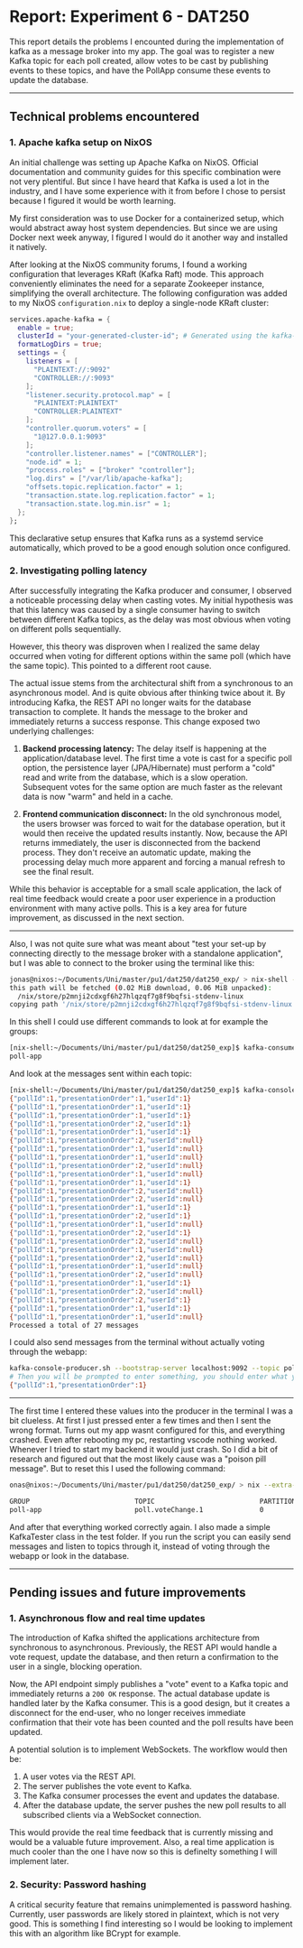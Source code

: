 # Report: Experiment 6 - DAT250

This report details the problems I encounted during the implementation of kafka as a message broker into my app. The goal was to register a new Kafka topic for each poll created, allow votes to be cast by publishing events to these topics, and have the PollApp consume these events to update the database.

---

## Technical problems encountered

### 1. Apache kafka setup on NixOS

An initial challenge was setting up Apache Kafka on NixOS. Official documentation and community guides for this specific combination were not very plentiful. But since I have heard that Kafka is used a lot in the industry, and I have some experience with it from before I chose to persist because I figured it would be worth learning.

My first consideration was to use Docker for a containerized setup, which would abstract away host system dependencies. But since we are using Docker next week anyway, I figured I would do it another way and installed it natively.

After looking at the NixOS community forums, I found a working configuration that leverages KRaft (Kafka Raft) mode. This approach conveniently eliminates the need for a separate Zookeeper instance, simplifying the overall architecture. The following configuration was added to my NixOS `configuration.nix` to deploy a single-node KRaft cluster:

```nix
services.apache-kafka = {
  enable = true;
  clusterId = "your-generated-cluster-id"; # Generated using the kafka-storage.sh tool
  formatLogDirs = true;
  settings = {
    listeners = [
      "PLAINTEXT://:9092"
      "CONTROLLER://:9093"
    ];
    "listener.security.protocol.map" = [
      "PLAINTEXT:PLAINTEXT"
      "CONTROLLER:PLAINTEXT"
    ];
    "controller.quorum.voters" = [
      "1@127.0.0.1:9093"
    ];
    "controller.listener.names" = ["CONTROLLER"];
    "node.id" = 1;
    "process.roles" = ["broker" "controller"];
    "log.dirs" = ["/var/lib/apache-kafka"];
    "offsets.topic.replication.factor" = 1;
    "transaction.state.log.replication.factor" = 1;
    "transaction.state.log.min.isr" = 1;
  };
};
```
This declarative setup ensures that Kafka runs as a systemd service automatically, which proved to be a good enough solution once configured.

### 2. Investigating polling latency

After successfully integrating the Kafka producer and consumer, I observed a noticeable processing delay when casting votes. My initial hypothesis was that this latency was caused by a single consumer having to switch between different Kafka topics, as the delay was most obvious when voting on different polls sequentially.

However, this theory was disproven when I realized the same delay occurred when voting for different options within the same poll (which have the same topic). This pointed to a different root cause.

The actual issue stems from the architectural shift from a synchronous to an asynchronous model. And is quite obvious after thinking twice about it. By introducing Kafka, the REST API no longer waits for the database transaction to complete. It hands the message to the broker and immediately returns a success response. This change exposed two underlying challenges:

1.  **Backend processing latency:** The delay itself is happening at the application/database level. The first time a vote is cast for a specific poll option, the persistence layer (JPA/Hibernate) must perform a "cold" read and write from the database, which is a slow operation. Subsequent votes for the same option are much faster as the relevant data is now "warm" and held in a cache.

2.  **Frontend communication disconnect:** In the old synchronous model, the users browser was forced to wait for the database operation, but it would then receive the updated results instantly. Now, because the API returns immediately, the user is disconnected from the backend process. They don't receive an automatic update, making the processing delay much more apparent and forcing a manual refresh to see the final result.

While this behavior is acceptable for a small scale application, the lack of real time feedback would create a poor user experience in a production environment with many active polls. This is a key area for future improvement, as discussed in the next section.

---

Also, I was not quite sure what was meant about "test your set-up by connecting directly to the message broker with a standalone application", but I was able to connect to the broker using the terminal like this:

```bash
jonas@nixos:~/Documents/Uni/master/pu1/dat250/dat250_exp/ > nix-shell -p apacheKafka --extra-experimental-features nix-command --extra-experimental-features flakes
this path will be fetched (0.02 MiB download, 0.06 MiB unpacked):
  /nix/store/p2mnji2cdxgf6h27hlqzqf7g8f9bqfsi-stdenv-linux
copying path '/nix/store/p2mnji2cdxgf6h27hlqzqf7g8f9bqfsi-stdenv-linux' from 'https://cache.nixos.org'...
```
In this shell I could use different commands to look at for example the groups:

```bash
[nix-shell:~/Documents/Uni/master/pu1/dat250/dat250_exp]$ kafka-consumer-groups.sh --bootstrap-server localhost:9092 --list
poll-app
```
And look at the messages sent within each topic:

```bash
[nix-shell:~/Documents/Uni/master/pu1/dat250/dat250_exp]$ kafka-console-consumer.sh --bootstrap-server localhost:9092 --topic poll.voteChange.1 --from-beginning
{"pollId":1,"presentationOrder":1,"userId":1}
{"pollId":1,"presentationOrder":1,"userId":1}
{"pollId":1,"presentationOrder":1,"userId":1}
{"pollId":1,"presentationOrder":2,"userId":1}
{"pollId":1,"presentationOrder":1,"userId":1}
{"pollId":1,"presentationOrder":2,"userId":null}
{"pollId":1,"presentationOrder":1,"userId":null}
{"pollId":1,"presentationOrder":1,"userId":null}
{"pollId":1,"presentationOrder":2,"userId":null}
{"pollId":1,"presentationOrder":1,"userId":null}
{"pollId":1,"presentationOrder":1,"userId":1}
{"pollId":1,"presentationOrder":2,"userId":null}
{"pollId":1,"presentationOrder":2,"userId":null}
{"pollId":1,"presentationOrder":1,"userId":1}
{"pollId":1,"presentationOrder":2,"userId":1}
{"pollId":1,"presentationOrder":1,"userId":null}
{"pollId":1,"presentationOrder":2,"userId":1}
{"pollId":1,"presentationOrder":2,"userId":null}
{"pollId":1,"presentationOrder":1,"userId":null}
{"pollId":1,"presentationOrder":2,"userId":null}
{"pollId":1,"presentationOrder":1,"userId":null}
{"pollId":1,"presentationOrder":2,"userId":null}
{"pollId":1,"presentationOrder":1,"userId":1}
{"pollId":1,"presentationOrder":2,"userId":null}
{"pollId":1,"presentationOrder":2,"userId":1}
{"pollId":1,"presentationOrder":1,"userId":1}
{"pollId":1,"presentationOrder":1,"userId":null}
Processed a total of 27 messages
```

I could also send messages from the terminal without actually voting through the webapp:
```bash
kafka-console-producer.sh --bootstrap-server localhost:9092 --topic poll.voteChange.1
# Then you will be prompted to enter something, you should enter what your application excepts. In make case this would be something like this, although you can add a userId aswell 
{"pollId":1,"presentationOrder":1}
```
---

The first time I entered these values into the producer in the terminal I was a bit clueless. At first I just pressed enter a few times and then I sent the wrong format. Turns out my app wasnt configured for this, and everything crashed. Even after rebooting my pc, restarting vscode nothing worked. Whenever I tried to start my backend it would just crash. So I did a bit of research and figured out that the most likely cause was a "poison pill message". But to reset this I used the following command:
```bash
onas@nixos:~/Documents/Uni/master/pu1/dat250/dat250_exp/ > nix --extra-experimental-features nix-command --extra-experimental-features flakes shell 'nixpkgs#legacyPackages.x86_64-linux.apacheKafka' --command kafka-consumer-groups.sh --bootstrap-server localhost:9092 --group poll-app --topic poll.voteChange.1 --reset-offsets --to-latest --execute

GROUP                          TOPIC                          PARTITION  NEW-OFFSET     
poll-app                       poll.voteChange.1              0          36       
```
And after that everything worked correctly again.
I also made a simple KafkaTester class in the test folder. If you run the script you can easily send messages and listen to topics through it, instead of voting through the webapp or look in the database.

---

## Pending issues and future improvements

### 1. Asynchronous flow and real time updates

The introduction of Kafka shifted the applications architecture from synchronous to asynchronous. Previously, the REST API would handle a vote request, update the database, and then return a confirmation to the user in a single, blocking operation.

Now, the API endpoint simply publishes a "vote" event to a Kafka topic and immediately returns a `200 OK` response. The actual database update is handled later by the Kafka consumer. This is a good design, but it creates a disconnect for the end-user, who no longer receives immediate confirmation that their vote has been counted and the poll results have been updated.

A potential solution is to implement WebSockets. The workflow would then be:
1.  A user votes via the REST API.
2.  The server publishes the vote event to Kafka.
3.  The Kafka consumer processes the event and updates the database.
4.  After the database update, the server pushes the new poll results to all subscribed clients via a WebSocket connection.

This would provide the real time feedback that is currently missing and would be a valuable future improvement. Also, a real time application is much cooler than the one I have now so this is definelty something I will implement later.

### 2. Security: Password hashing

A critical security feature that remains unimplemented is password hashing. Currently, user passwords are likely stored in plaintext, which is not very good. This is something I find interesting so I would be looking to implement this with an algorithm like BCrypt for example.